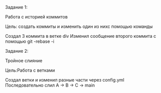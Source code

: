 Задание 1:

Работа с историей коммитов

Цель: создать коммиты и изменить один из нихс помощью команды

Создал 3 коммита в ветке div
Изменил сообщение второго коммита с помощью git -rebase -i

Задание 2:

Тройное слияние

Цель:Работа с ветками

Создал ветки и изменил разные части через config.yml
Последовательно слил A -> B -> C -> main


